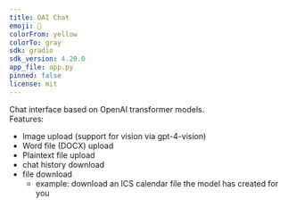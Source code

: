 ```yaml
---
title: OAI Chat
emoji: 🤖
colorFrom: yellow
colorTo: gray
sdk: gradio
sdk_version: 4.20.0
app_file: app.py
pinned: false
license: mit
---
```


Chat interface based on OpenAI transformer models. \
Features:
 * Image upload (support for vision via gpt-4-vision)
 * Word file (DOCX) upload
 * Plaintext file upload
 * chat history download
 * file download
   * example: download an ICS calendar file the model has created for you
